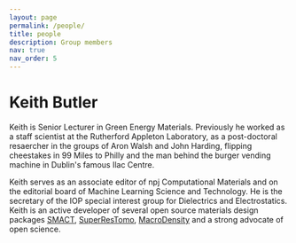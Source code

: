 ```yaml
---
layout: page
permalink: /people/
title: people
description: Group members
nav: true
nav_order: 5
---
```



# Keith Butler

Keith is Senior Lecturer in Green Energy Materials. Previously he worked as a staff
scientist at the Rutherford Appleton Laboratory, as a post-doctoral resaercher in the
groups of Aron Walsh and John Harding, flipping cheestakes in 99 Miles to Philly and
the man behind the burger vending machine in Dublin's famous Ilac Centre. 

Keith serves as an associate editor of npj Computational Materials and on the editorial
board of Machine Learning Science and Technology. He is the secretary of the IOP 
special interest group for Dielectrics and Electrostatics. Keith is an active developer
 of several open source materials design packages [SMACT](https://smact.readthedocs.io/en/latest/introduction.html), [SuperResTomo](https://superres-tomo.readthedocs.io/en/latest/about.html), [MacroDensity](https://github.com/WMD-group/MacroDensity) and a strong advocate of open science.
